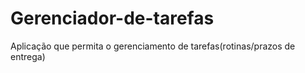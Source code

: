 # Gerenciador-de-tarefas
Aplicação que permita o gerenciamento de tarefas(rotinas/prazos de entrega)
